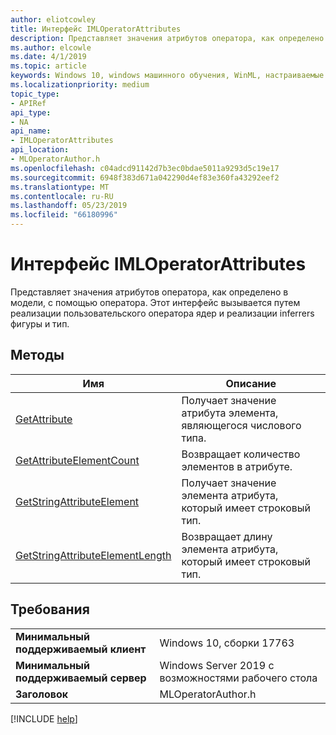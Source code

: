 ```yaml
---
author: eliotcowley
title: Интерфейс IMLOperatorAttributes
description: Представляет значения атрибутов оператора, как определено в модели, с помощью оператора.
ms.author: elcowle
ms.date: 4/1/2019
ms.topic: article
keywords: Windows 10, windows машинного обучения, WinML, настраиваемые операторы, IMLOperatorAttributes
ms.localizationpriority: medium
topic_type:
- APIRef
api_type:
- NA
api_name:
- IMLOperatorAttributes
api_location:
- MLOperatorAuthor.h
ms.openlocfilehash: c04adcd91142d7b3ec0bdae5011a9293d5c19e17
ms.sourcegitcommit: 6948f383d671a042290d4ef83e360fa43292eef2
ms.translationtype: MT
ms.contentlocale: ru-RU
ms.lasthandoff: 05/23/2019
ms.locfileid: "66180996"
---
```

# <a name="imloperatorattributes-interface"></a>Интерфейс IMLOperatorAttributes

Представляет значения атрибутов оператора, как определено в модели, с помощью оператора. Этот интерфейс вызывается путем реализации пользовательского оператора ядер и реализации inferrers фигуры и тип.

## <a name="methods"></a>Методы

| Имя | Описание |
|------|-------------|
| [GetAttribute](IMLOperatorAttributes_GetAttribute.md) | Получает значение атрибута элемента, являющегося числового типа. |
| [GetAttributeElementCount](IMLOperatorAttributes_GetAttributeElementCount.md) | Возвращает количество элементов в атрибуте. |
| [GetStringAttributeElement](IMLOperatorAttributes_GetStringAttributeElement.md) | Получает значение элемента атрибута, который имеет строковый тип. |
| [GetStringAttributeElementLength](IMLOperatorAttributes_GetStringAttributeElementLength.md) | Возвращает длину элемента атрибута, который имеет строковый тип. |

## <a name="requirements"></a>Требования

| | |
|-|-|
| **Минимальный поддерживаемый клиент** | Windows 10, сборки 17763 |
| **Минимальный поддерживаемый сервер** | Windows Server 2019 с возможностями рабочего стола |
| **Заголовок** | MLOperatorAuthor.h |

[!INCLUDE [help](../../includes/get-help.md)]
